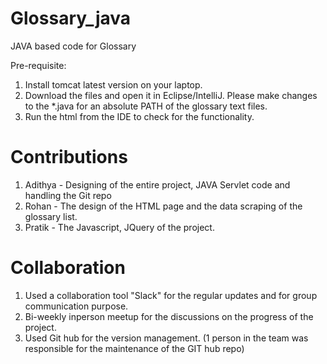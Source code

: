 # Glossary_java
JAVA based code for Glossary

Pre-requisite:
1. Install tomcat latest version on your laptop.
2. Download the files and open it in Eclipse/IntelliJ. Please make changes to the *.java for an absolute PATH of the glossary text files.
3. Run the html from the IDE to check for the functionality.


# Contributions

1. Adithya - Designing of the entire project, JAVA Servlet code and handling the Git repo
2. Rohan - The design of the HTML page and the data scraping of the glossary list.
3. Pratik - The Javascript, JQuery of the project.


# Collaboration

1. Used a collaboration tool "Slack" for the regular updates and for group communication purpose.
2. Bi-weekly inperson meetup for the discussions on the progress of the project.
3. Used Git hub for the version management. (1 person in the team was responsible for the maintenance of the GIT hub repo)
